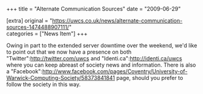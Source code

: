 +++
title = "Alternate Communication Sources"
date = "2009-06-29"

[extra]
original = "https://uwcs.co.uk/news/alternate-communication-sources-1474488907111/"    
categories = ["News Item"]
+++

Owing in part to the extended server downtime over the weekend, we'd like to point out that we now have a presence on both "Twitter":http://twitter.com/uwcs and "Identi.ca":http://identi.ca/uwcs where you can keep abreast of society news and information. There is also a "Facebook":http://www.facebook.com/pages/Coventry/University-of-Warwick-Computing-Society/58373841841 page, should you prefer to follow the society in this way.

